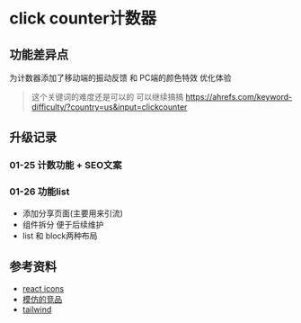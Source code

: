 # click counter计数器

## 功能差异点
为计数器添加了移动端的振动反馈 和 PC端的颜色特效 优化体验

> 这个关键词的难度还是可以的 可以继续搞搞 https://ahrefs.com/keyword-difficulty/?country=us&input=clickcounter

## 升级记录
### 01-25 计数功能 + SEO文案
### 01-26 功能list
- 添加分享页面(主要用来引流)
- 组件拆分 便于后续维护
- list 和 block两种布局
## 参考资料
- [react icons](https://react-icons.github.io/react-icons/search/#q=vibrate)
- [模仿的竞品](https://tallycount.app/)
- [tailwind](https://tailwindcss.com/docs/text-color)